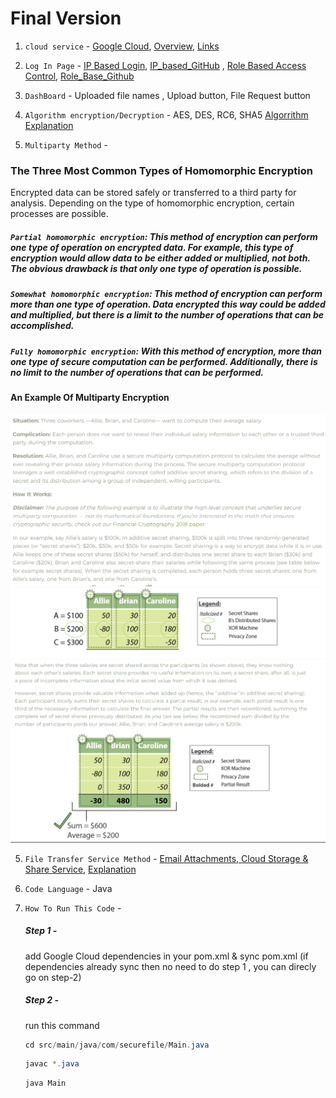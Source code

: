 # Final Version #
1. `cloud service` - [Google Cloud](https://chat.openai.com/share/a350d15e-28c1-4e20-b82e-7c73cbffef0f), [Overview](https://www.geeksforgeeks.org/an-overview-of-cloud-cryptography/), [Links](https://cloud.google.com/docs/)

2. `Log In Page` - [IP Based Login](https://connect.ebsco.com/s/article/What-is-IP-Address-Authentication?language=en_US), [IP_based_GitHub](https://github.com/topics/java-login-page) , [Role Based Access Control](https://auth0.com/docs/manage-users/access-control/rbac#:~:text=Role%2Dbased%20access%20control%20(RBAC,assigning%20permissions%20to%20users%20individually.)),  [Role_Base_Github](https://github.com/topics/role-based-access-control?l=java)

3. `DashBoard` - Uploaded file names , Upload button, File Request button

4. `Algorithm encryption/Decryption` - AES, DES, RC6, SHA5
[Algorrithm Explanation](https://chat.openai.com/share/d4c200ff-e7d9-451e-aa48-9c005a703ec9)

5. `Multiparty Method` - 
### The Three Most Common Types of Homomorphic Encryption ###
Encrypted data can be stored safely or transferred to a third party for analysis. Depending on the type of homomorphic encryption, certain processes are possible.

##### `Partial homomorphic encryption`: This method of encryption can perform one type of operation on encrypted data. For example, this type of encryption would allow data to be either added or multiplied, not both. The obvious drawback is that only one type of operation is possible.

##### `Somewhat homomorphic encryption`: This method of encryption can perform more than one type of operation. Data encrypted this way could be added and multiplied, but there is a limit to the number of operations that can be accomplished.

##### `Fully homomorphic encryption`: With this method of encryption, more than one type of secure computation can be performed. Additionally, there is no limit to the number of operations that can be performed.

#### An Example Of Multiparty Encryption
![Example](src/main/resources/image/1.png)
![Example](src/main/resources/image/2.png)
![Example](src/main/resources/image/3.png)

5. `File Transfer Service Method` - [Email Attachments, Cloud Storage & Share Service](https://cloud.google.com/appengine/docs/legacy/standard/java/mail/mail-with-headers-attachments), [Explanation](https://ieeexplore.ieee.org/iel7/6287639/8948470/09262897.pdf)

6. `Code Language` - Java

7. `How To Run This Code` - 

    ##### Step 1 - 
                            
    add Google Cloud dependencies in your pom.xml & sync pom.xml (if dependencies already sync then no need to do step 1 , you can direcly go on step-2)
                            
    ##### Step 2 - 

    run this command                        
    ```java
    cd src/main/java/com/securefile/Main.java
    ``` 
     
    ```java
    javac *.java
    ``` 
    
    ```java
    java Main
    ```